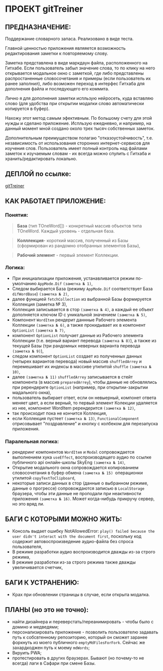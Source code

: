 # ПРОЕКТ gitTreiner

## ПРЕДНАЗНАЧЕНИЕ:

Поддержание словарного запаса.
Реализовано в виде теста.

Главной ценностью приложения являяется возможность редактирования заметки к повторяемому слову.

Заметка представлена в виде маркдаун файла, расположенного на Гитхабе. Если пользователь забыл значение слова, то по клику на него открывается модальное окно с заметкой, где либо представлены распростаненные словосочетания и примеры (если пользователь их ранее заполнил), либо возможен переход в интерфес Гитхаба для дополнения файла и последующего его коммита.

Лично я для дополнения заметки испльзую нейросеть, куда вставляю слово (для удобства при открытии модалки слово автоматически копируется в буфер).

Нахожу этот метод самым эфективным. По большому счету для этой нужды и сделано приложение. Испльзую ежедневно, и например, на данный момент мной создано около трех тысяч собственных заметок.

Дополнительным преимуществом полагаю "отказоустойчивость", т.е. независимость от использования сторонних интернет-сервисов для изучения слов. Пользователь имеет полный контроль над файлами заметок к изучаемым словам - их всегда можно спулить с Гитхаба и хранить/редактировать локально.

## ДЕПЛОЙ по ссылке:

[gitTreiner](https://saparovpetr.github.io/gitTreiner/)

## КАК РАБОТАЕТ ПРИЛОЖЕНИЕ:

### Понятия:

> **База** (тип TOneWord[]) - конкретный массив объектов типа TOneWord. Каждый уровень - отдельная база.

> **Колллекция**- короткий массив, полученный из Базы (сформирован из рандомно отобранных элементов Базы),

> **Рабочий элемент** - первый элемент Коллекции.

### Логика:

- При инициализации приложения, устанавливается режим по-умолчанию `AppMode.Dif` `(заметка № 1)`,
- Следом выбирается База (режиму `AppMode.Dif` соответствует База `difWordBase`) `(заметка № 2)`,
- далее функцией `fetchCollection` из выбранной Базы формируется Коллекция (заметка № 3),
- Коллекция записывается в стор `(заметка № 4)`, а каждый ее объект дополняется ключом ID с уникальной значением `(заметка № 5)`,
- Компонент `WordItem` рендерит даннные Рабочего элемента Коллекции `(заметка № 6)`, а также прокидывает их в компонент `OptionList` `(заметка № 7)`,
- компонент `OptionList` получает данные из Рабочего элемента Коллекции (т.е. верный вариант перевода `(заметка № 8)`), а также из текущей Базы (три рандомных неверных варианта перевода `(заметка № 9)`),
- следом компонент `OptionList` создает из полученных данных (четырех вариантов перевода) новый массив `shuffledArrey` и перемешивает их индексы в массиве утилитой `shuffle` `(заметка № 10)`,
- далее `(заметка № 11)` `shuffledArrey` записывается в стейт компонента (в массив `preparedArrey`), чтобы данные не обновлялись при ререндериге `OptionList` (например, при открытии-закрытии мадального окна),
- пользователь выбирает ответ, если он невыерный, компонет ответа меняет цвет, а если верный, то первый элемент Колекции удаляется из нее, компонент WordItem ререндерится `(заметка № 12)`,
- так происходит пока не кончится Коллекция,
- если Коллекция пустеет `(заметка № 13)`, `FunctionalComponent` отрисовывает "поздравление" и кнопку с колбеком для перезапуска приложения.

### Паралельная логика:

- рендеринг компонентов `WordItem` и `Modal` сопровождается выполнением хука `useEffect`, воспроизводящего аудио по ссылке публичного api онлайн-школы SkyEng `(заметка № 14)`,
- Открытие модального окна сопровождается копированием словосочетания в буфер обмена `(заметка № 15) `операционки утилитой `copyTextToClipboard`,
- некоторые записи данных в стор (данные о выбранном режиме, данные о прогрессе) сопровождаются записью в `LocalStorage` браузера, чтобы эти данные не проподали при неактивности приложения `(заметка № 16)`. Может когда-нибудь прикручу сервер, но это вряд ли.

## БАГИ С КОТОРЫМИ МОЖНО ЖИТЬ:

- Консоль выдает ошибку NotAllowedError: `play() failed because the user didn't interact with the document first`, поскольку код содержит автовоспроизведение аудио-файла без спроса пользователя,
- В режиме разработки аудио воспроизводится дважды из-за строго режима,
- В режиме разработки из-за строго режима также дважды увеличивается счетчик,

## БАГИ К УСТРАНЕНИЮ:

- Крах при обновлении страницы в случае, если открыта модалка.

## ПЛАНЫ (но это не точно):

- найти дизайнера и переверстать/переанимировать - чтобы было с домино и медведями;
- персонализировать приложение - позволить пользователю задавать путь к собсвтенному репозиторию, который он сможет заранее форкнуть из моего публичного `emptyMdFilesForFork`. Сейчас же захардкоджен путь к моему `mdWords`;
- Вкруить PWA;
- протестировать в других браузерах. Бывают (но почему-то не всегда) лаги в Сафари при смене Базы.
